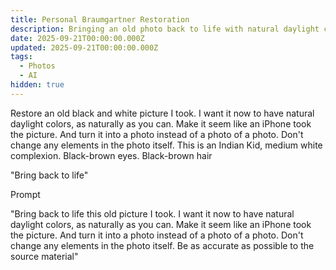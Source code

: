 ```yaml
---
title: Personal Braumgartner Restoration
description: Bringing an old photo back to life with natural daylight colors and modern clarity.
date: 2025-09-21T00:00:00.000Z
updated: 2025-09-21T00:00:00.000Z
tags:
  - Photos
  - AI
hidden: true
---
```


Restore an old black and white picture I took. I want it now to have natural daylight colors, as naturally as you can. Make it seem like an iPhone took the picture. And turn it into a photo instead of a photo of a photo. Don't change any elements in the photo itself. This is an Indian Kid, medium white complexion. Black-brown eyes. Black-brown hair


"Bring back to life"


Prompt

"Bring back to life this old picture I took. 
I want it now to have natural daylight colors, as naturally as you can. 
Make it seem like an iPhone took the picture. 
And turn it into a photo instead of a photo of a photo.
Don't change any elements in the photo itself. 
Be as accurate as possible to the source material"

